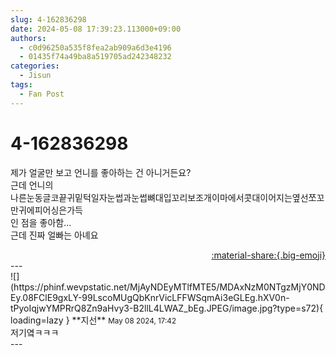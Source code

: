 ```yaml
---
slug: 4-162836298
date: 2024-05-08 17:39:23.113000+09:00
authors:
  - c0d96250a535f8fea2ab909a6d3e4196
  - 01435f74a49ba8a519705ad242348232
categories:
  - Jisun
tags:
  - Fan Post
---
```


# 4-162836298

<div class="post-container" markdown="1">
<div class="content-container md-sidebar__scrollwrap" markdown="1">

제가 얼굴만 보고 언니를 좋아하는 건 아니거든요?<br>근데 언니의<br>나른눈동글코끝귀밑턱일자눈썹과눈썹뼈대입꼬리보조개이마에서콧대이어지는옆선쪼꼬만귀에피어싱은가득<br>인 점을 좋아함...<br>근데 진짜 얼빠는 아녜요<br>

</div>
</div>

<div style="text-align: right;" markdown="1">
<a href="https://weverse.io/fromis9/fanpost/4-162836298" style="text-align: right;">:material-share:{.big-emoji}</a>
</div>
---

<div class="comments-container md-sidebar__scrollwrap" markdown="1">
<div class="comment" markdown="1">
<div class='id-container' markdown="1">
![](https://phinf.wevpstatic.net/MjAyNDEyMTlfMTE5/MDAxNzM0NTgzMjY0NDEy.08FClE9gxLY-99LscoMUgQbKnrVicLFFWSqmAi3eGLEg.hXV0n-tPyoIqjwYMPRrQ8Zn9aHvy3-B2llL4LWAZ_bEg.JPEG/image.jpg?type=s72){ loading=lazy }
**<span class="artist">지선</span>** <small>May 08 2024, 17:42</small><br>
</div>
<div class='comment-body' markdown="1">
저기옄ㅋㅋㅋ
</div>
</div>
</div>
---
